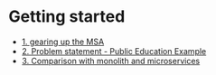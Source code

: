 Getting started
===============

* [1. gearing up the MSA](https://github.com/TheOpenCloudEngine/uEngine-cloud/wiki/gearing-up-the-MSA)
* [2. Problem statement - Public Education Example](https://github.com/TheOpenCloudEngine/uEngine-cloud/wiki/Public-Education-Example)
* [3. Comparison with monolith and microservices](https://github.com/TheOpenCloudEngine/uEngine-cloud/wiki/Comparison-with-monolith-and-microservices)